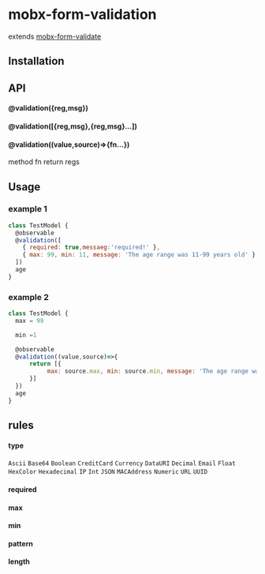 # mobx-form-validation
extends [mobx-form-validate](https://github.com/tdzl2003/mobx-form-validate)

## Installation


## API
#### @validation({reg,msg})
#### @validation([{reg,msg},{reg,msg}...])
#### @validation((value,source)=>{fn...})
method fn return regs

## Usage
### example 1
```js
class TestModel {
  @observable
  @validation([
    { required: true,messaeg:'required!' },
    { max: 99, min: 11, message: 'The age range was 11-99 years old' }
  ])
  age
}
```

### example 2
```js
class TestModel {
  max = 99

  min =1

  @observable
  @validation((value,source)=>{
      return [{
           max: source.max, min: source.min, message: 'The age range was 11-99 years old' 
      }]
  })
  age
}
```

## rules

#### type
`Ascii`
`Base64`
`Boolean`
`CreditCard`
`Currency`
`DataURI`
`Decimal`
`Email`
`Float`
`HexColor`
`Hexadecimal`
`IP`
`Int`
`JSON`
`MACAddress`
`Numeric`
`URL`
`UUID`
#### required
#### max
#### min
#### pattern
#### length
